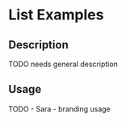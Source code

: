 # List Examples

## Description
TODO needs general description

## Usage
TODO - Sara - branding usage